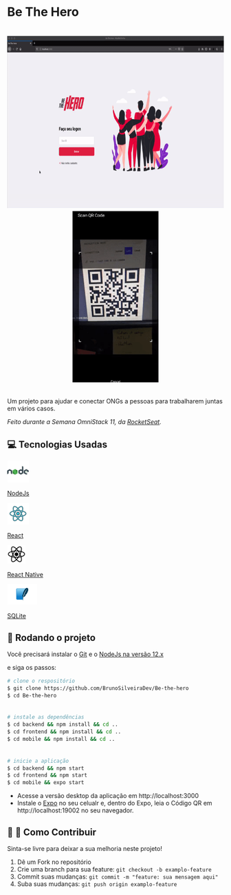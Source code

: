 Be The Hero
=============


<h1 align="center">
    <p><img src="../demo1.gif" width="700px" height="400px"/><img src="../demo2.gif" width="200px"/></p>
</h1>



Um projeto para ajudar e conectar ONGs a pessoas para trabalharem juntas em vários casos.

_Feito durante a Semana OmniStack 11, da [RocketSeat](https://rocketseat.com.br/)._


## :computer: Tecnologias Usadas  

<a href="https://nodejs.org/en/"><img src="../nodejs.png" width="50"/></a>

[NodeJs](https://nodejs.org/en/)

<a href="https://reactjs.org/"><img src="../react.png" width="50"/></a>

[React](https://reactjs.org/)

<a href="https://reactnative.dev/"><img src="../react-native.png" width="43"/></a>

[React Native](https://reactnative.dev/)

<a href="https://www.sqlite.org/index.html"><img src="../sqlite.png" width="70"/></a>

[SQLite](https://www.sqlite.org/index.html)



## :rocket: Rodando o projeto   
Você precisará instalar  o [Git](https://git-scm.com/downloads) e o  [NodeJs na versão 12.x](https://nodejs.org/en/download/)

e siga os passos:
```bash
# clone o respositório
$ git clone https://github.com/BrunoSilveiraDev/Be-the-hero
$ cd Be-the-hero


# instale as dependências
$ cd backend && npm install && cd ..
$ cd frontend && npm install && cd ..
$ cd mobile && npm install && cd ..


# inicie a aplicação
$ cd backend && npm start
$ cd frontend && npm start
$ cd mobile && expo start
```

- Acesse a versão desktop da aplicação em http://localhost:3000 
- Instale o [Expo](https://play.google.com/store/apps/details?id=host.exp.exponent) no seu celualr e, dentro do Expo, leia o Código QR em http://localhost:19002 no seu navegador.


## :wrench: :hammer: Como Contribuir  
Sinta-se livre para deixar a sua melhoria neste projeto!

1. Dê um Fork no repositório
2. Crie uma branch para sua feature: `git checkout -b examplo-feature`
3. Commit suas mudanças: `git commit -m "feature: sua mensagem aqui"`
4. Suba suas mudanças: `git push origin examplo-feature` 


